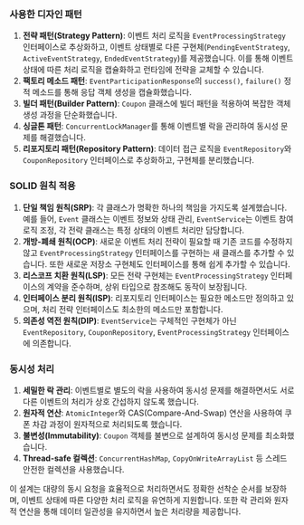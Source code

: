 ### 사용한 디자인 패턴

1. **전략 패턴(Strategy Pattern)**: 이벤트 처리 로직을 `EventProcessingStrategy` 인터페이스로 추상화하고, 이벤트 상태별로 다른 구현체(`PendingEventStrategy`, `ActiveEventStrategy`, `EndedEventStrategy`)를 제공했습니다. 이를 통해 이벤트 상태에 따른 처리 로직을 캡슐화하고 런타임에 전략을 교체할 수 있습니다.
2. **팩토리 메소드 패턴**: `EventParticipationResponse`의 `success()`, `failure()` 정적 메소드를 통해 응답 객체 생성을 캡슐화했습니다.
3. **빌더 패턴(Builder Pattern)**: `Coupon` 클래스에 빌더 패턴을 적용하여 복잡한 객체 생성 과정을 단순화했습니다.
4. **싱글톤 패턴**: `ConcurrentLockManager`를 통해 이벤트별 락을 관리하여 동시성 문제를 해결했습니다.
5. **리포지토리 패턴(Repository Pattern)**: 데이터 접근 로직을 `EventRepository`와 `CouponRepository` 인터페이스로 추상화하고, 구현체를 분리했습니다.

### SOLID 원칙 적용

1. **단일 책임 원칙(SRP)**: 각 클래스가 명확한 하나의 책임을 가지도록 설계했습니다. 예를 들어, `Event` 클래스는 이벤트 정보와 상태 관리, `EventService`는 이벤트 참여 로직 조정, 각 전략 클래스는 특정 상태의 이벤트 처리만 담당합니다.
2. **개방-폐쇄 원칙(OCP)**: 새로운 이벤트 처리 전략이 필요할 때 기존 코드를 수정하지 않고 `EventProcessingStrategy` 인터페이스를 구현하는 새 클래스를 추가할 수 있습니다. 또한 새로운 저장소 구현체도 인터페이스를 통해 쉽게 추가할 수 있습니다.
3. **리스코프 치환 원칙(LSP)**: 모든 전략 구현체는 `EventProcessingStrategy` 인터페이스의 계약을 준수하며, 상위 타입으로 참조해도 동작이 보장됩니다.
4. **인터페이스 분리 원칙(ISP)**: 리포지토리 인터페이스는 필요한 메소드만 정의하고 있으며, 처리 전략 인터페이스도 최소한의 메소드만 포함합니다.
5. **의존성 역전 원칙(DIP)**: `EventService`는 구체적인 구현체가 아닌 `EventRepository`, `CouponRepository`, `EventProcessingStrategy` 인터페이스에 의존합니다.

### 동시성 처리

1. **세밀한 락 관리**: 이벤트별로 별도의 락을 사용하여 동시성 문제를 해결하면서도 서로 다른 이벤트의 처리가 상호 간섭하지 않도록 했습니다.
2. **원자적 연산**: `AtomicInteger`와 CAS(Compare-And-Swap) 연산을 사용하여 쿠폰 차감 과정이 원자적으로 처리되도록 했습니다.
3. **불변성(Immutability)**: `Coupon` 객체를 불변으로 설계하여 동시성 문제를 최소화했습니다.
4. **Thread-safe 컬렉션**: `ConcurrentHashMap`, `CopyOnWriteArrayList` 등 스레드 안전한 컬렉션을 사용했습니다.

이 설계는 대량의 동시 요청을 효율적으로 처리하면서도 정확한 선착순 순서를 보장하며, 이벤트 상태에 따른 다양한 처리 로직을 유연하게 지원합니다. 또한 락 관리와 원자적 연산을 통해 데이터 일관성을 유지하면서 높은 처리량을 제공합니다.